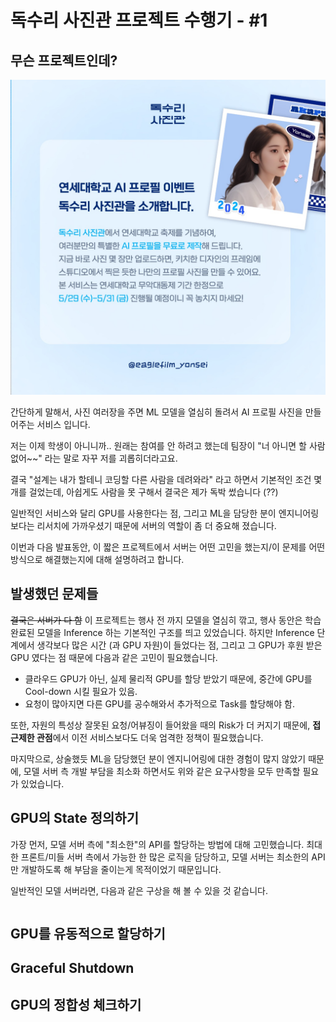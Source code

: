 # 독수리 사진관 프로젝트 수행기 - #1
## 무슨 프로젝트인데?

![alt text](20240608-eagleFilm.png)

간단하게 말해서, 사진 여러장을 주면 ML 모델을 열심히 돌려서 AI 프로필 사진을 만들어주는 서비스 입니다. 

저는 이제 학생이 아니니까.. 원래는 참여를 안 하려고 했는데 팀장이 "너 아니면 할 사람 없어~~" 라는 말로 자꾸 저를 괴롭히더라고요.

결국 "설계는 내가 할테니 코딩할 다른 사람을 데려와라" 라고 하면서 기본적인 조건 몇개를 걸었는데, 아쉽게도 사람을 못 구해서 결국은 제가 독박 썼습니다 (??)

일반적인 서비스와 달리 GPU를 사용한다는 점, 그리고 ML을 담당한 분이 엔지니어링 보다는 리서치에 가까우셨기 때문에 서버의 역할이 좀 더 중요해 졌습니다.

이번과 다음 발표동안, 이 짧은 프로젝트에서 서버는 어떤 고민을 했는지/이 문제를 어떤 방식으로 해결했는지에 대해 설명하려고 합니다.

## 발생했던 문제들
~~결국은 서버가 다 함~~
이 프로젝트는 행사 전 까지 모델을 열심히 깎고, 행사 동안은 학습 완료된 모델을 Inference 하는 기본적인 구조를 띄고 있었습니다. 하지만 Inference 단계에서 생각보다 많은 시간 (과 GPU 자원)이 들었다는 점, 그리고 그 GPU가 후원 받은 GPU 였다는 점 때문에 다음과 같은 고민이 필요했습니다.

- 클라우드 GPU가 아닌, 실제 물리적 GPU를 할당 받았기 때문에, 중간에 GPU를 Cool-down 시킬 필요가 있음.
- 요청이 많아지면 다른 GPU를 공수해와서 추가적으로 Task를 할당해야 함.

또한, 자원의 특성상 잘못된 요청/어뷰징이 들어왔을 때의 Risk가 더 커지기 때문에, **접근제한 관점**에서 이전 서비스보다도 더욱 엄격한 정책이 필요했습니다.

마지막으로, 상술했듯 ML을 담당했던 분이 엔지니어링에 대한 경험이 많지 않았기 때문에, 모델 서버 측 개발 부담을 최소화 하면서도 위와 같은 요구사항을 모두 만족할 필요가 있었습니다.

## GPU의 State 정의하기
가장 먼저, 모델 서버 측에 "최소한"의 API를 할당하는 방법에 대해 고민했습니다. 최대한 프론트/미들 서버 측에서 가능한 한 많은 로직을 담당하고, 모델 서버는 최소한의 API 만 개발하도록 해 부담을 줄이는게 목적이었기 때문입니다.

일반적인 모델 서버라면, 다음과 같은 구상을 해 볼 수 있을 것 같습니다.
```mermaid

```

## GPU를 유동적으로 할당하기

## Graceful Shutdown

## GPU의 정합성 체크하기
